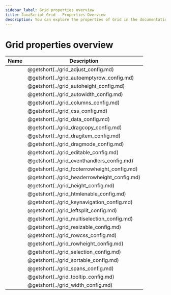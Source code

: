 ```yaml
---
sidebar_label: Grid properties overview
title: JavaScript Grid - Properties Overview 
description: You can explore the properties of Grid in the documentation of the DHTMLX JavaScript UI library. Browse developer guides and API reference, try out code examples and live demos, and download a free 30-day evaluation version of DHTMLX Suite 7.
---
```


# Grid properties overview

| Name                                        | Description                                        |
|---------------------------------------------|----------------------------------------------------|
| [](../grid_adjust_config.md)          | @getshort(../grid_adjust_config.md)          |
| [](../grid_autoemptyrow_config.md)    | @getshort(../grid_autoemptyrow_config.md)    |
| [](../grid_autoheight_config.md)      | @getshort(../grid_autoheight_config.md)      |
| [](../grid_autowidth_config.md)       | @getshort(../grid_autowidth_config.md)       |
| [](../grid_columns_config.md)         | @getshort(../grid_columns_config.md)         |
| [](../grid_css_config.md)             | @getshort(../grid_css_config.md)             |
| [](../grid_data_config.md)            | @getshort(../grid_data_config.md)            |
| [](../grid_dragcopy_config.md)        | @getshort(../grid_dragcopy_config.md)        |
| [](../grid_dragitem_config.md)        | @getshort(../grid_dragitem_config.md)        |
| [](../grid_dragmode_config.md)        | @getshort(../grid_dragmode_config.md)        |
| [](../grid_editable_config.md)        | @getshort(../grid_editable_config.md)        |
| [](../grid_eventhandlers_config.md)   | @getshort(../grid_eventhandlers_config.md)   |
| [](../grid_footerrowheight_config.md) | @getshort(../grid_footerrowheight_config.md) |
| [](../grid_headerrowheight_config.md) | @getshort(../grid_headerrowheight_config.md) |
| [](../grid_height_config.md)          | @getshort(../grid_height_config.md)          |
| [](../grid_htmlenable_config.md)      | @getshort(../grid_htmlenable_config.md)      |
| [](../grid_keynavigation_config.md)   | @getshort(../grid_keynavigation_config.md)   |
| [](../grid_leftsplit_config.md)       | @getshort(../grid_leftsplit_config.md)       |
| [](../grid_multiselection_config.md)  | @getshort(../grid_multiselection_config.md)  |
| [](../grid_resizable_config.md)       | @getshort(../grid_resizable_config.md)       |
| [](../grid_rowcss_config.md)          | @getshort(../grid_rowcss_config.md)          |
| [](../grid_rowheight_config.md)       | @getshort(../grid_rowheight_config.md)       |
| [](../grid_selection_config.md)       | @getshort(../grid_selection_config.md)       |
| [](../grid_sortable_config.md)        | @getshort(../grid_sortable_config.md)        |
| [](../grid_spans_config.md)           | @getshort(../grid_spans_config.md)           |
| [](../grid_tooltip_config.md)         | @getshort(../grid_tooltip_config.md)         |
| [](../grid_width_config.md)           | @getshort(../grid_width_config.md)           |